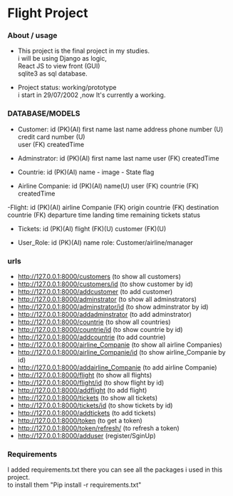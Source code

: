 # Flight Project

### About / usage
- This project is the final project in my studies. <br/>
    i will be using Django as logic,<br/>
    React JS to view front (GUI)<br/>
    sqlite3 as sql database.<br/>


- Project status: working/prototype <br/>
  i start in 29/07/2002 ,now It's currently a working.<br/>

### DATABASE/MODELS

- Customer:
    id (PK)(AI)
    first name 
    last name
    address 
    phone number (U)
    credit card number (U)        
    user (FK)
    createdTime

- Adminstrator:
    id (PK)(AI)
    first name
    last name
    user (FK)
    createdTime
    
- Countrie:
    id (PK)(AI)
    name - 
    image - State flag

- Airline Companie:
    id (PK)(AI)
    name(U)
    user (FK)
    countrie (FK) 
    createdTime

-Flight:
    id (PK)(AI)
    airline Companie (FK) 
    origin countrie (FK)
    destination countrie (FK)
    departure time
    landing time
    remaining tickets 
    status

- Tickets:
    id (PK)(AI)
    flight (FK)(U)
    customer (FK)(U) 

- User_Role:
    id (PK)(AI)
    name role: Customer/airline/manager


### urls
- http://127.0.0.1:8000/customers (to show all customers)
- http://127.0.0.1:8000/customers/id (to show customer by id)
- http://127.0.0.1:8000/addcustomer (to add customer)
- http://127.0.0.1:8000/adminstrator (to show all adminstrators)
- http://127.0.0.1:8000/adminstrator/id (to show adminstrator by id)
- http://127.0.0.1:8000/addadminstrator (to add adminstrator)
- http://127.0.0.1:8000/countrie (to show all countries)
- http://127.0.0.1:8000/countrie/id (to show countrie by id)
- http://127.0.0.1:8000/addcountrie (to add countrie)
- http://127.0.0.1:8000/airline_Companie (to show all airline Companies)
- http://127.0.0.1:8000/airline_Companie/id (to show  airline_Companie by id) 
- http://127.0.0.1:8000/addairline_Companie  (to add airline Companie)
- http://127.0.0.1:8000/flight (to show all flights)
- http://127.0.0.1:8000/flight/id (to show flight by id)
- http://127.0.0.1:8000/addflight (to add  flight)
- http://127.0.0.1:8000/tickets  (to show all tickets)
- http://127.0.0.1:8000/tickets/id  (to show  tickets by id)
- http://127.0.0.1:8000/addtickets (to add tickets)
- http://127.0.0.1:8000/token (to get a token)
- http://127.0.0.1:8000/token/refresh/ (to refresh a token)
- http://127.0.0.1:8000/adduser (register/SginUp)
### Requirements
I added requirements.txt there you can see all the packages i used in this project.<br/>
to install them "Pip install -r requirements.txt"